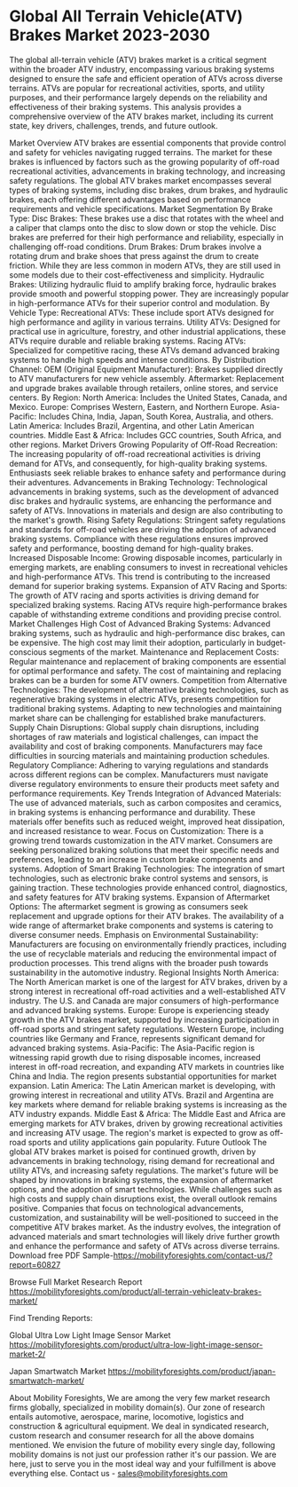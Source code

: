 # Global All Terrain Vehicle(ATV) Brakes Market 2023-2030

The global all-terrain vehicle (ATV) brakes market is a critical segment within the broader ATV industry, encompassing various braking systems designed to ensure the safe and efficient operation of ATVs across diverse terrains. ATVs are popular for recreational activities, sports, and utility purposes, and their performance largely depends on the reliability and effectiveness of their braking systems. This analysis provides a comprehensive overview of the ATV brakes market, including its current state, key drivers, challenges, trends, and future outlook.

Market Overview
ATV brakes are essential components that provide control and safety for vehicles navigating rugged terrains. The market for these brakes is influenced by factors such as the growing popularity of off-road recreational activities, advancements in braking technology, and increasing safety regulations. The global ATV brakes market encompasses several types of braking systems, including disc brakes, drum brakes, and hydraulic brakes, each offering different advantages based on performance requirements and vehicle specifications.
Market Segmentation
By Brake Type:
Disc Brakes: These brakes use a disc that rotates with the wheel and a caliper that clamps onto the disc to slow down or stop the vehicle. Disc brakes are preferred for their high performance and reliability, especially in challenging off-road conditions.
Drum Brakes: Drum brakes involve a rotating drum and brake shoes that press against the drum to create friction. While they are less common in modern ATVs, they are still used in some models due to their cost-effectiveness and simplicity.
Hydraulic Brakes: Utilizing hydraulic fluid to amplify braking force, hydraulic brakes provide smooth and powerful stopping power. They are increasingly popular in high-performance ATVs for their superior control and modulation.
By Vehicle Type:
Recreational ATVs: These include sport ATVs designed for high performance and agility in various terrains.
Utility ATVs: Designed for practical use in agriculture, forestry, and other industrial applications, these ATVs require durable and reliable braking systems.
Racing ATVs: Specialized for competitive racing, these ATVs demand advanced braking systems to handle high speeds and intense conditions.
By Distribution Channel:
OEM (Original Equipment Manufacturer): Brakes supplied directly to ATV manufacturers for new vehicle assembly.
Aftermarket: Replacement and upgrade brakes available through retailers, online stores, and service centers.
By Region:
North America: Includes the United States, Canada, and Mexico.
Europe: Comprises Western, Eastern, and Northern Europe.
Asia-Pacific: Includes China, India, Japan, South Korea, Australia, and others.
Latin America: Includes Brazil, Argentina, and other Latin American countries.
Middle East & Africa: Includes GCC countries, South Africa, and other regions.
Market Drivers
Growing Popularity of Off-Road Recreation: The increasing popularity of off-road recreational activities is driving demand for ATVs, and consequently, for high-quality braking systems. Enthusiasts seek reliable brakes to enhance safety and performance during their adventures.
Advancements in Braking Technology: Technological advancements in braking systems, such as the development of advanced disc brakes and hydraulic systems, are enhancing the performance and safety of ATVs. Innovations in materials and design are also contributing to the market's growth.
Rising Safety Regulations: Stringent safety regulations and standards for off-road vehicles are driving the adoption of advanced braking systems. Compliance with these regulations ensures improved safety and performance, boosting demand for high-quality brakes.
Increased Disposable Income: Growing disposable incomes, particularly in emerging markets, are enabling consumers to invest in recreational vehicles and high-performance ATVs. This trend is contributing to the increased demand for superior braking systems.
Expansion of ATV Racing and Sports: The growth of ATV racing and sports activities is driving demand for specialized braking systems. Racing ATVs require high-performance brakes capable of withstanding extreme conditions and providing precise control.
Market Challenges
High Cost of Advanced Braking Systems: Advanced braking systems, such as hydraulic and high-performance disc brakes, can be expensive. The high cost may limit their adoption, particularly in budget-conscious segments of the market.
Maintenance and Replacement Costs: Regular maintenance and replacement of braking components are essential for optimal performance and safety. The cost of maintaining and replacing brakes can be a burden for some ATV owners.
Competition from Alternative Technologies: The development of alternative braking technologies, such as regenerative braking systems in electric ATVs, presents competition for traditional braking systems. Adapting to new technologies and maintaining market share can be challenging for established brake manufacturers.
Supply Chain Disruptions: Global supply chain disruptions, including shortages of raw materials and logistical challenges, can impact the availability and cost of braking components. Manufacturers may face difficulties in sourcing materials and maintaining production schedules.
Regulatory Compliance: Adhering to varying regulations and standards across different regions can be complex. Manufacturers must navigate diverse regulatory environments to ensure their products meet safety and performance requirements.
Key Trends
Integration of Advanced Materials: The use of advanced materials, such as carbon composites and ceramics, in braking systems is enhancing performance and durability. These materials offer benefits such as reduced weight, improved heat dissipation, and increased resistance to wear.
Focus on Customization: There is a growing trend towards customization in the ATV market. Consumers are seeking personalized braking solutions that meet their specific needs and preferences, leading to an increase in custom brake components and systems.
Adoption of Smart Braking Technologies: The integration of smart technologies, such as electronic brake control systems and sensors, is gaining traction. These technologies provide enhanced control, diagnostics, and safety features for ATV braking systems.
Expansion of Aftermarket Options: The aftermarket segment is growing as consumers seek replacement and upgrade options for their ATV brakes. The availability of a wide range of aftermarket brake components and systems is catering to diverse consumer needs.
Emphasis on Environmental Sustainability: Manufacturers are focusing on environmentally friendly practices, including the use of recyclable materials and reducing the environmental impact of production processes. This trend aligns with the broader push towards sustainability in the automotive industry.
Regional Insights
North America: The North American market is one of the largest for ATV brakes, driven by a strong interest in recreational off-road activities and a well-established ATV industry. The U.S. and Canada are major consumers of high-performance and advanced braking systems.
Europe: Europe is experiencing steady growth in the ATV brakes market, supported by increasing participation in off-road sports and stringent safety regulations. Western Europe, including countries like Germany and France, represents significant demand for advanced braking systems.
Asia-Pacific: The Asia-Pacific region is witnessing rapid growth due to rising disposable incomes, increased interest in off-road recreation, and expanding ATV markets in countries like China and India. The region presents substantial opportunities for market expansion.
Latin America: The Latin American market is developing, with growing interest in recreational and utility ATVs. Brazil and Argentina are key markets where demand for reliable braking systems is increasing as the ATV industry expands.
Middle East & Africa: The Middle East and Africa are emerging markets for ATV brakes, driven by growing recreational activities and increasing ATV usage. The region's market is expected to grow as off-road sports and utility applications gain popularity.
Future Outlook
The global ATV brakes market is poised for continued growth, driven by advancements in braking technology, rising demand for recreational and utility ATVs, and increasing safety regulations. The market's future will be shaped by innovations in braking systems, the expansion of aftermarket options, and the adoption of smart technologies.
While challenges such as high costs and supply chain disruptions exist, the overall outlook remains positive. Companies that focus on technological advancements, customization, and sustainability will be well-positioned to succeed in the competitive ATV brakes market. As the industry evolves, the integration of advanced materials and smart technologies will likely drive further growth and enhance the performance and safety of ATVs across diverse terrains.
Download free PDF Sample-https://mobilityforesights.com/contact-us/?report=60827



Browse Full Market Research Report 
https://mobilityforesights.com/product/all-terrain-vehicleatv-brakes-market/


Find Trending Reports:

Global Ultra Low Light Image Sensor Market
https://mobilityforesights.com/product/ultra-low-light-image-sensor-market-2/



Japan Smartwatch Market
https://mobilityforesights.com/product/japan-smartwatch-market/





About Mobility Foresights,
We are among the very few market research firms globally, specialized in mobility domain(s). Our zone of research entails automotive, aerospace, marine, locomotive, logistics and construction & agricultural equipment. We deal in syndicated research, custom research and consumer research for all the above domains mentioned.
We envision the future of mobility every single day, following mobility domains is not just our profession rather it's our passion. We are here, just to serve you in the most ideal way and your fulfillment is above everything else. Contact us -  sales@mobilityforesights.com 

